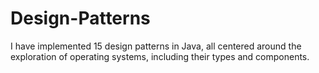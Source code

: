 # Design-Patterns
I have implemented 15 design patterns in Java, all centered around the exploration of operating systems, including their types and components.
